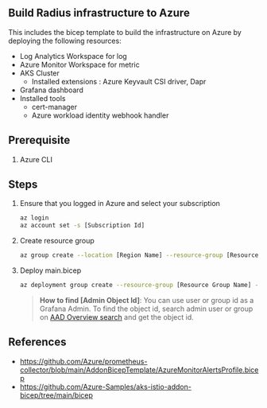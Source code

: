 ## Build Radius infrastructure to Azure

This includes the bicep template to build the infrastructure on Azure by deploying the following resources:

* Log Analytics Workspace for log
* Azure Monitor Workspace for metric 
* AKS Cluster
  * Installed extensions : Azure Keyvault CSI driver, Dapr
* Grafana dashboard
* Installed tools
  - cert-manager
  - Azure workload identity webhook handler

## Prerequisite

1. Azure CLI

## Steps

1. Ensure that you logged in Azure and select your subscription
    ```bash
    az login
    az account set -s [Subscription Id]
    ```
1. Create resource group
    ```bash
    az group create --location [Region Name] --resource-group [Resource Group Name]
    ```
1. Deploy main.bicep
    ```bash
    az deployment group create --resource-group [Resource Group Name] --template-file main.bicep --parameters grafanaAdminObjectId='[Admin Object Id]'
    ```
    > **How to find [Admin Object Id]**: You can use user or group id as a Grafana Admin. To find the object id, search admin user or group on [AAD Overview search](https://ms.portal.azure.com/#view/Microsoft_AAD_IAM/ActiveDirectoryMenuBlade/~/Overview) and get the object id.

## References

* https://github.com/Azure/prometheus-collector/blob/main/AddonBicepTemplate/AzureMonitorAlertsProfile.bicep
* https://github.com/Azure-Samples/aks-istio-addon-bicep/tree/main/bicep
